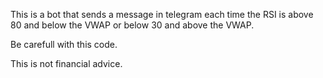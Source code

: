 This  is a bot that sends a message in telegram each time the RSI is above 80 and below the VWAP or below 30 and above the VWAP. 

Be carefull with this code. 

This is not financial advice. 
